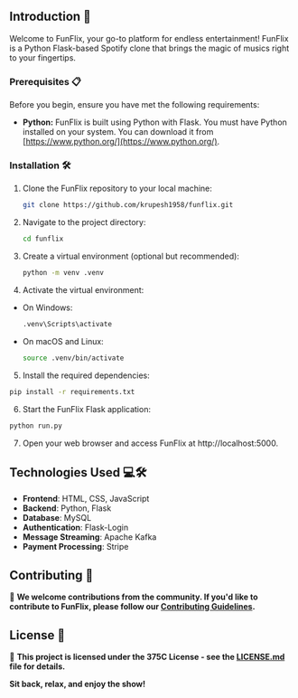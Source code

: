 ## Introduction 🚀

Welcome to FunFlix, your go-to platform for endless entertainment! FunFlix is a Python Flask-based Spotify clone that brings the magic of musics right to your fingertips.

### Prerequisites 📋

Before you begin, ensure you have met the following requirements:

- **Python:** FunFlix is built using Python with Flask. You must have Python installed on your system. You can download it from [https://www.python.org/](https://www.python.org/).

### Installation 🛠️

1. Clone the FunFlix repository to your local machine:

   ```bash
   git clone https://github.com/krupesh1958/funflix.git
   ```
2. Navigate to the project directory:

   ```bash
   cd funflix
   ```
3. Create a virtual environment (optional but recommended):

   ```bash
   python -m venv .venv
   ```
4. Activate the virtual environment:
  - On Windows:
    ```bash
    .venv\Scripts\activate
    ```
  - On macOS and Linux:
    ```bash
    source .venv/bin/activate
    ```
5. Install the required dependencies:
  ```bash
  pip install -r requirements.txt
  ```
6. Start the FunFlix Flask application:
  ```bash
  python run.py
  ```
7. Open your web browser and access FunFlix at http://localhost:5000.

## Technologies Used 💻🛠️

- **Frontend**: HTML, CSS, JavaScript
- **Backend**: Python, Flask
- **Database**: MySQL
- **Authentication**: Flask-Login
- **Message Streaming**: Apache Kafka
- **Payment Processing**: Stripe

## Contributing 🤝

🌟 **We welcome contributions from the community. If you'd like to contribute to FunFlix, please follow our [Contributing Guidelines](CONTRIBUTING.md).**

## License 📜

📄 **This project is licensed under the 375C License - see the [LICENSE.md](LICENSE.md) file for details.**

**Sit back, relax, and enjoy the show!**

